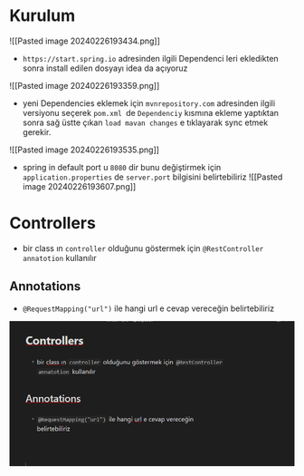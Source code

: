 # Kurulum


![[Pasted image 20240226193434.png]]


* `https://start.spring.io`  adresinden  ilgili Dependenci leri ekledikten sonra  install edilen dosyayı  idea da açıyoruz

![[Pasted image 20240226193359.png]]

* yeni Dependencies eklemek için  `mvnrepository.com` adresinden  ilgili versiyonu seçerek  `pom.xml `de `Dependenciy` kısmına ekleme yaptıktan sonra sağ üstte çıkan `load mavan changes` e tıklayarak sync etmek gerekir.

![[Pasted image 20240226193535.png]]

* spring in default port u `8080` dir bunu değiştirmek için `application.properties` de `server.port` bilgisini belirtebiliriz
  ![[Pasted image 20240226193607.png]]

# Controllers

* bir class ın `controller` olduğunu göstermek için `@RestController` `annatotion` kullanılır

## Annotations

- `@RequestMapping("url")` ile hangi url e cevap vereceğin belirtebiliriz





![](images/Pasted%20image%2020240227004324.png)